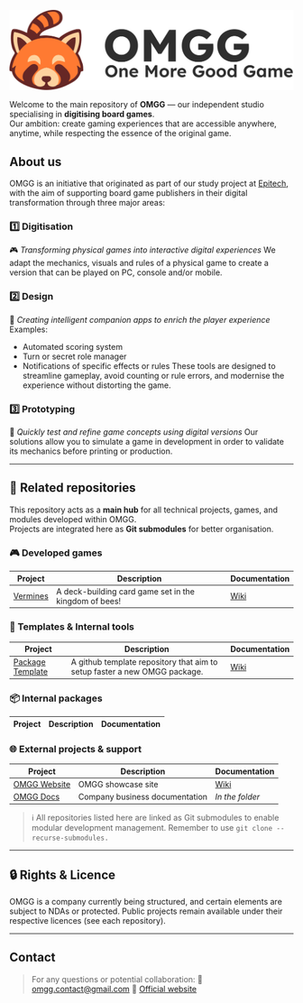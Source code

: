 ![OMGG's Logo](Assets/Logo_SideFullText_Big.svg)

Welcome to the main repository of **OMGG** — our independent studio specialising in **digitising board games**.  
Our ambition: create gaming experiences that are accessible anywhere, anytime, while respecting the essence of the original game.

## About us

OMGG is an initiative that originated as part of our study project at [Epitech](https://www.epitech.eu/), with the aim of supporting board game publishers in their digital transformation through three major areas:

### 1️⃣ Digitisation

🎮 *Transforming physical games into interactive digital experiences*
We adapt the mechanics, visuals and rules of a physical game to create a version that can be played on PC, console and/or mobile.

### 2️⃣ Design

📱 *Creating intelligent companion apps to enrich the player experience*
Examples:
- Automated scoring system
- Turn or secret role manager
- Notifications of specific effects or rules
These tools are designed to streamline gameplay, avoid counting or rule errors, and modernise the experience without distorting the game.

### 3️⃣ Prototyping

🧪 *Quickly test and refine game concepts using digital versions*
Our solutions allow you to simulate a game in development in order to validate its mechanics before printing or production.

---

## 🧩 Related repositories

This repository acts as a **main hub** for all technical projects, games, and modules developed within OMGG.  
Projects are integrated here as **Git submodules** for better organisation.

### 🎮 Developed games

| Project | Description | Documentation |
|---------|-------------|---------------|
| [Vermines](https://github.com/EnzoGrn/Vermines/) | A deck-building card game set in the kingdom of bees! | [Wiki](https://github.com/EnzoGrn/Vermines/wiki) |

### 🧰 Templates & Internal tools

| Project | Description | Documentation |
|---------|-------------|---------------|
| [Package Template](https://github.com/omgg-dev/template-package) | A github template repository that aim to setup faster a new OMGG package. | [Wiki](https://github.com/omgg-dev/template-package/wiki) |

### 📦 Internal packages

| Project | Description | Documentation |
|---------|-------------|---------------|

### 🌐 External projects & support

| Project | Description | Documentation |
|---------|-------------|---------------|
| [OMGG Website](https://github.com/EnzoGrn/OMGG-Website) | OMGG showcase site | [Wiki](https://github.com/EnzoGrn/OMGG-Website/wiki) |
| [OMGG Docs](https://github.com/omgg-dev/OMGG/gonogo-review) | Company business documentation | *In the folder* |

> ℹ️ All repositories listed here are linked as Git submodules to enable modular development management. Remember to use `git clone --recurse-submodules.`

---

## 🔒 Rights & Licence

OMGG is a company currently being structured, and certain elements are subject to NDAs or protected.
Public projects remain available under their respective licences (see each repository).

---

## Contact

> For any questions or potential collaboration:
 📧 omgg.contact@gmail.com
 🔗 [Official website](http://91.134.33.129)
